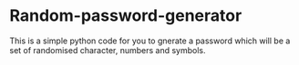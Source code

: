 # Random-password-generator
This is a simple python code for you to gnerate a password which will be a set of randomised character, numbers and symbols.
